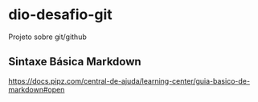 # dio-desafio-git
Projeto sobre git/github


## Sintaxe Básica Markdown
https://docs.pipz.com/central-de-ajuda/learning-center/guia-basico-de-markdown#open
